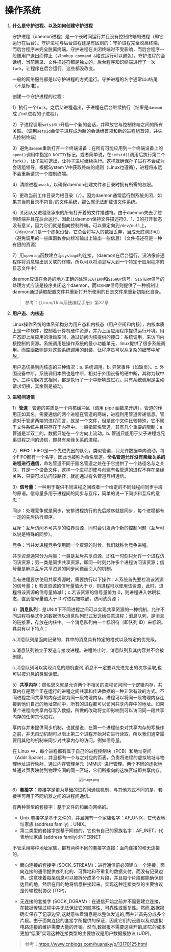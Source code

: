 # 操作系统

1. **什么是守护进程、以及如何创建守护进程**

   守护进程（daemon进程）是一个长时间运行并且没有控制终端的进程（即它运行在后台）。守护进程与后台进程还是有区别的：守护进程完全脱离终端，而后台程序未完全脱离终端。守护进程在关闭终端时不受影响，而后台程序一般随用户退出而停止（以`nohup command &`格式运行可以避免）。守护进程的会话组、当前目录、文件描述符都是独立的，后台程序知识终端进行了一次`fork`，让程序在后台运行，这些都没改变。

   一般的网络服务都是以守护进程的方式运行。守护进程的名字通常以`d`结尾（不是标准）。

   创建一个守护进程的过程：

   1）执行一个`fork`，之后父进程退出，子进程在后台继续执行（结果是`daemon`成了init进程的子进程）。

   2）子进程调用`setsid()`开启一个新的会话，并释放它与控制终端之间的所有关联。（调用`setsid`会使子进程成为新的会话组首领和新的进程组首领，并失去控制终端）

   3）避免`daemon`重新打开一个终端设备：在所有可能应用到一个终端设备上的`open()`调用中指定`O_NOCTTY`标记。或者简单说，在`setsid()`调用后执行第二个`fork()`，让子进程退出，让孙子进程继续执行。这样就确保孙子进程不会成为会话组领导，根据System V中获取终端的规则（Linux也遵循），进程将永远不会重新请求一个控制终端。

   4）清除进程`umask`，以确保daemon创建文件和目录时拥有所需的权限。

   5）更改当前工作目录为根目录（`/`）。因为daemon通常运行到系统关闭，如果其当前目录不包含`/`的文件系统，那么就无法卸载该文件系统。

   6）关闭从父进程继承来的所有打开着的文件描述符。由于daemon失去了控制终端并且在后台运行，因此让daemon保持文件描述符0、1、2的打开状态没有意义，因为它们就是指向控制终端。可以重定向到`/dev/null`上。（`/dev/null`是一个虚拟设备，它总会将写入的数据丢弃，当成无底洞即可）（避免调用的一些库函数会向标准输出上输出一些信息）（文件描述符是一种有限的资源）

   7）用`openlog`函数建立与`syslogd`的连接。（daemon在后台运行，没法像普通程序将消息输出到关联的终端，所以可以将消息写入到一个特定于应用程序的日志文件中）

   daemon应该在合适的地方正确的处理`SIGTERM`和`SIGHUP`信号，`SIGTERM`信号的处理方式应该是按序关闭这个daemon，而`SIGHUP`信号则提供了一种机制让daemon通过读取配置文件并重新打开所使用的日志文件来重新初始化自身。

   > 参考：《Linux/Unix系统编程手册》第37章

2. **用户态、内核态**

   Linux操作系统的体系架构分为用户态和内核态（用户空间和内核），内核本质上是一种软件，控制着计算机硬件资源，并为上层应用程序提供运行环境。用户态即上层应用的活动空间，通过访问内核提供的接口：系统调用，来访问内核控制的资源。系统调用是操作系统的最小功能单元，linux提供了很多系统调用。而库函数则是对这些系统调用的封装，让程序员可以从复杂的细节中解脱。

   用户态切换到内核态的三种情况：a. 系统调用。b. 异常事件（如缺页）。c. 外围设备中断。系统调用本质也是中断，相对于外围设备的硬中断，其称为软中断。三种切换方式相同，都是执行了一个中断响应过程。只有系统调用是主动请求切换，其余则是被动。
   
3. **进程间通信**

   1）**管道**：管道的实质是一个内核缓冲区（调用 pipe  函数来开辟），管道的作用正如其名，需要通信的两个进程在管道的两端，进程利用管道传递信息。管道对于管道两端的进程而言，就是一个文件，但是这个文件比较特殊，它不属于文件系统并且只存在于内存中。一般指匿名管道，其有几个重要的限制：a. 管道是半双工的，数据只能在一个方向上流动。b. 管道只能用于父子进程或兄弟进程之间的通信，即具有亲缘关系的进程。

   2）**FIFO**：FIFO是一个先进先出的队列，类似管道，只允许数据单向流动。每个FIFO都有一个名字，因此也被称为命名管道。**命名管道允许没有亲缘关系的进程进行通信**，命名管道不同于匿名管道之处在于它提供了一个路径名与之关联，其是一个设备文件，这样一个进程即使与创建有名管道的进程不存在亲缘关系，只要可以访问该路径，就能通过有名管道互相通信。

   3）**信号量**：一种用于提供不同进程之间或者一个给定的不同线程间同步手段的原语。信号量多用于进程间的同步与互斥，简单的说一下同步和互斥的意思：

   同步：处理竞争就是同步，安排进程执行的先后顺序就是同步，每个进程都有一定的先后执行顺序。

   互斥：互斥访问不可共享的临界资源，同时会引发两个新的控制问题（互斥可以说是特殊的同步）。

   竞争：当并发进程竞争使用同一个资源的时候，我们就称为竞争进程。

   共享资源通常分为两类：一类是互斥共享资源，即任一时刻只允许一个进程访问该资源；另一类是同步共享资源，即同一时刻允许多个进程访问该资源；信号量是解决互斥共享资源的同步问题而引入的机制。

   当有进程要求使用共享资源时，需要执行以下操作：a.系统首先要检测该资源的信号量；b.若该资源的信号量值大于 0，则进程可以使用该资源，此时，进程将该资源的信号量值减1；c.若该资源的信号量值为 0，则进程进入休眠状态，直到信号量值大于 0 时进程被唤醒，访问该资源；

   4）**消息队列**：是UNIX下不同进程之间可以实现共享资源的一种机制，允许不同进程将格式化的数据流以消息队列形式发送给任意进程；消息队列，是消息的链接表，存放在内核中。一个消息队列由一个标识符（即队列 ID）来标识。其具有以下特点：

   a.消息队列是面向记录的，其中的消息具有特定的格式以及特定的优先级。

   b.消息队列独立于发送与接收进程。进程终止时，消息队列及其内容并不会被删除。

   c.消息队列可以实现消息的随机查询,消息不一定要以先进先出的次序读取,也可以按消息的类型读取。

   5）**共享内存**：顾名思义就是允许两个不相关的进程访问同一个逻辑内存，共享内存是两个正在运行的进程之间共享和传递数据的一种非常有效的方式。不同进程之间共享的内存通常为同一段物理内存。进程可以将同一段物理内存连接到他们自己的地址空间中，所有的进程都可以访问共享内存中的地址。如果某个进程向共享内存写入数据，所做的改动将立即影响到可以访问同一段共享内存的任何其他进程。

   享内存并未提供同步机制，也就是说，在第一个进程结束对共享内存的写操作之前，并无自动机制可以阻止第二个进程开始对它进行读取，所以我们通常需要用其他的机制来同步对共享内存的访问，例如信号量。

   在 Linux 中，每个进程都有属于自己的进程控制块（PCB）和地址空间（Addr  Space），并且都有一个与之对应的页表，负责将进程的虚拟地址与物理地址进行映射，通过内存管理单元（MMU）进行管理。两个不同的虚拟地址通过页表映射到物理空间的同一区域，它们所指向的这块区域即共享内存。

   <div style="text-align:center"><img src="https://img2020.cnblogs.com/blog/916005/202006/916005-20200620191603410-782893759.png" alt="image.png" style="zoom: 75%;" /></div>
   
   6）**套接字**：套接字是更为基础的进程间通信机制，与其他方式不同的是，套接字可用于不同机器之间的进程间通信。
   
   有两种类型的套接字：基于文件的和面向网络的。
   
   - Unix 套接字是基于文件的，并且拥有一个家族名字：AF_UNIX，它代表地址家族 (address family)：UNIX。
   - 第二类型的套接字是基于网络的，它也有自己的家族名字：AF_INET，代表地址家族 (address family):INTERNET
   
   不管采用哪种地址家族，都有两种不同的套接字连接：面向连接的和无连接的。
   
   - 面向连接的套接字 (SOCK_STREAM)：进行通信前必须建立一个连接，面向连接的通信提供序列化的、可靠地和不重复的数据交付，而没有记录边界。这意味着每条信息可以被拆分成多个片段，并且每个片段都能确保到达目的地，然后在目的地将信息拼接起来。实现这种连接类型的主要协议是传输控制协议 (TCP)。
   
   - 无连接的套接字 (SOCK_DGRAM)：在通信开始之前并不需要建立连接，在数据传输过程中并无法保证它的顺序性、可靠性或重复性。然而,数据报确实保存了记录边界,这就意味着消息是以整体发送的,而并非首先分成多个片段。由于面向连接的套接字所提供的保证，因此它们的设置以及对虚拟电路连接的维护需要大量的开销。然而,数据报不需要这些开销,即它的成本更加“低廉”实现这种连接类型的主要协议是用户数据报协议 (UDP)。
   
   > 参考：https://www.cnblogs.com/huansky/p/13170125.html
   


